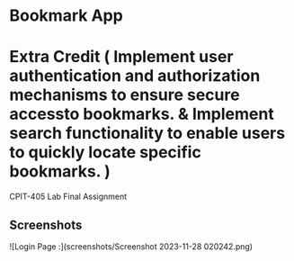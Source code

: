 # Bookmark App 
# Extra Credit ( Implement user authentication and authorization mechanisms to ensure secure accessto bookmarks. & Implement search functionality to enable users to quickly locate specific bookmarks. )

CPIT-405 Lab Final Assignment

## Screenshots

![Login Page :](screenshots/Screenshot 2023-11-28 020242.png)
